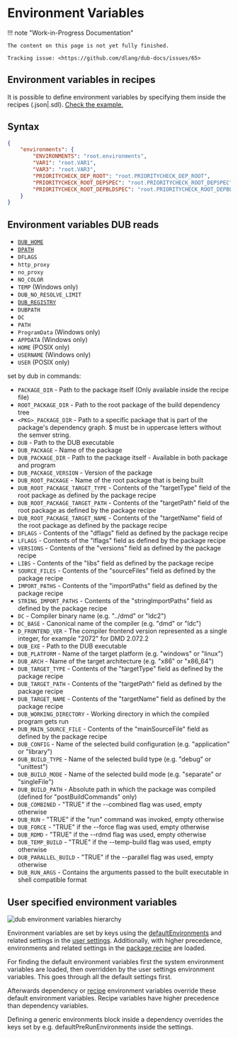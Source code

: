 # Environment Variables

!!! note "Work-in-Progress Documentation"

    The content on this page is not yet fully finished.

    Tracking issue: <https://github.com/dlang/dub-docs/issues/65>

## Environment variables in recipes
It is possible to define environment variables by specifying them inside the recipes (.json|.sdl). [Check the example.](https://github.com/dlang/dub/blob/master/test/environment-variables/dub.json)

## Syntax
```json
{
	"environments": {
		"ENVIRONMENTS": "root.environments",
		"VAR1": "root.VAR1",
		"VAR3": "root.VAR3",
		"PRIORITYCHECK_DEP_ROOT": "root.PRIORITYCHECK_DEP_ROOT",
		"PRIORITYCHECK_ROOT_DEPSPEC": "root.PRIORITYCHECK_ROOT_DEPSPEC",
		"PRIORITYCHECK_ROOT_DEPBLDSPEC": "root.PRIORITYCHECK_ROOT_DEPBLDSPEC"
	}
}
```


## Environment variables DUB reads

- [`DUB_HOME`](./dub_home.md)
- [`DPATH`](./dub_home.md)
- `DFLAGS`
- `http_proxy`
- `no_proxy`
- `NO_COLOR`
- `TEMP` (Windows only)
- `DUB_NO_RESOLVE_LIMIT`
- [`DUB_REGISTRY`](./registries.md#dubregistry-environment-variable)
- `DUBPATH`
- `DC`
- `PATH`
- `ProgramData` (Windows only)
- `APPDATA` (Windows only)
- `HOME` (POSIX only)
- `USERNAME` (Windows only)
- `USER` (POSIX only)

set by dub in commands:

- `PACKAGE_DIR` - Path to the package itself (Only available inside the recipe file)
- `ROOT_PACKAGE_DIR` - Path to the root package of the build dependency tree
- `<PKG>_PACKAGE_DIR` - Path to a specific package that is part of the package's dependency graph. $<name> must be in uppercase letters without the semver string.
- `DUB` - Path to the DUB executable
- `DUB_PACKAGE` - Name of the package
- `DUB_PACKAGE_DIR` - Path to the package itself - Available in both package and program
- `DUB_PACKAGE_VERSION` - Version of the package
- `DUB_ROOT_PACKAGE` - Name of the root package that is being built
- `DUB_ROOT_PACKAGE_TARGET_TYPE` - Contents of the "targetType" field of the root package as defined by the package recipe
- `DUB_ROOT_PACKAGE_TARGET_PATH` - Contents of the "targetPath" field of the root package as defined by the package recipe
- `DUB_ROOT_PACKAGE_TARGET_NAME` - Contents of the "targetName" field of the root package as defined by the package recipe
- `DFLAGS` - Contents of the "dflags" field as defined by the package recipe
- `LFLAGS` - Contents of the "lflags" field as defined by the package recipe
- `VERSIONS` - Contents of the "versions" field as defined by the package recipe
- `LIBS` - Contents of the "libs" field as defined by the package recipe
- `SOURCE_FILES` - Contents of the "sourceFiles" field as defined by the package recipe
- `IMPORT_PATHS` - Contents of the "importPaths" field as defined by the package recipe
- `STRING_IMPORT_PATHS` - Contents of the "stringImportPaths" field as defined by the package recipe
- `DC` - Compiler binary name (e.g. "../dmd" or "ldc2")
- `DC_BASE` - Canonical name of the compiler (e.g. "dmd" or "ldc")
- `D_FRONTEND_VER` - The compiler frontend version represented as a single integer, for example "2072" for DMD 2.072.2
- `DUB_EXE` - Path to the DUB executable
- `DUB_PLATFORM` - Name of the target platform (e.g. "windows" or "linux")
- `DUB_ARCH` - Name of the target architecture (e.g. "x86" or "x86_64")
- `DUB_TARGET_TYPE` - Contents of the "targetType" field as defined by the package recipe
- `DUB_TARGET_PATH` - Contents of the "targetPath" field as defined by the package recipe
- `DUB_TARGET_NAME` - Contents of the "targetName" field as defined by the package recipe
- `DUB_WORKING_DIRECTORY` - Working directory in which the compiled program gets run
- `DUB_MAIN_SOURCE_FILE` - Contents of the "mainSourceFile" field as defined by the package recipe
- `DUB_CONFIG` - Name of the selected build configuration (e.g. "application" or "library")
- `DUB_BUILD_TYPE` - Name of the selected build type (e.g. "debug" or "unittest")
- `DUB_BUILD_MODE` - Name of the selected build mode (e.g. "separate" or "singleFile")
- `DUB_BUILD_PATH` - Absolute path in which the package was compiled (defined for "postBuildCommands" only)
- `DUB_COMBINED` - "TRUE" if the --combined flag was used, empty otherwise
- `DUB_RUN` - "TRUE" if the "run" command was invoked, empty otherwise
- `DUB_FORCE` - "TRUE" if the --force flag was used, empty otherwise
- `DUB_RDMD` - "TRUE" if the --rdmd flag was used, empty otherwise
- `DUB_TEMP_BUILD` - "TRUE" if the --temp-build flag was used, empty otherwise
- `DUB_PARALLEL_BUILD` - "TRUE" if the --parallel flag was used, empty otherwise
- `DUB_RUN_ARGS` - Contains the arguments passed to the built executable in shell compatible format

## User specified environment variables

![dub environment variables hierarchy](../images/environment-variable-hierarchy.png)

Environment variables are set by keys using the [defaultEnvironments](../dub-reference/settings.md#defaultenvironments) and related settings in the [user settings](../dub-reference/settings.md). Additionally, with higher precedence, environments and related settings in the [package recipe](../dub-reference/recipe.md#environment-variables) are loaded.

For finding the default environment variables first the system environment variables are loaded, then overridden by the user settings environment variables. This goes through all the default settings first.

Afterwards dependency or [recipe](../dub-guide/recipe.md#environment-variables) environment variables override these default environment variables. Recipe variables have higher precedence than dependency variables.

Defining a generic environments block inside a dependency overrides the keys set by e.g. defaultPreRunEnvironments inside the settings.
